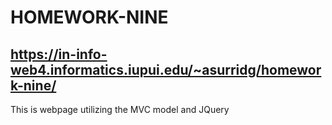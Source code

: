 # HOMEWORK-NINE

## https://in-info-web4.informatics.iupui.edu/~asurridg/homework-nine/

This is webpage utilizing the MVC model and JQuery
